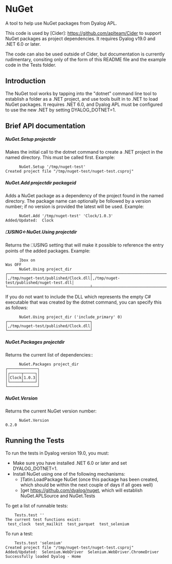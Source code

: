# NuGet

A tool to help use NuGet packages from Dyalog APL.

This code is used by [Cider]: https://github.com/aplteam/Cider to support NuGet packages as project dependencies. It requires Dyalog v19.0 and .NET 6.0 or later.

The code can also be used outside of Cider, but documentation is currently rudimentary, consiting only of the form of this README file and the example code in the Tests folder.

## Introduction
The NuGet tool works by tapping into the "dotnet" command line tool to establish a folder as a .NET project, and use tools built in to .NET to load NuGet packages. It requires .NET 6.0, and Dyalog APL must be configured to use the new .NET by setting DYALOG_DOTNET=1.

## Brief API documentation

##### NuGet.Setup **projectdir**

Makes the initial call to the dotnet command to create a .NET project in the named directory. This must be called first. Example:

```
      NuGet.Setup '/tmp/nuget-test'
Created project file "/tmp/nuget-test/nuget-test.csproj"
```

##### NuGet.Add projectdir packageid

Adds a NuGet package as a dependency of the project found in the named directory. The package name can optionally be followed by a version number; if no version is provided the latest will be used. Example:

```
      NuGet.Add '/tmp/nuget-test' 'Clock/1.0.3'
Added/Updated:  Clock 
```

##### ⎕USING←NuGet.Using projectdir

Returns the ⎕USING setting that will make it possible to reference the entry points of the added packages. Example:

```
      ]box on
Was OFF
      NuGet.Using project_dir
┌────────────────────────────────────┬─────────────────────────────────────────┐
│,/tmp/nuget-test/published/Clock.dll│,/tmp/nuget-test/published/nuget-test.dll│
└────────────────────────────────────┴─────────────────────────────────────────┘
```

If you do not want to include the DLL which represents the empty C# executable that was created by the dotnet command, you can specify this as follows:

          NuGet.Using project_dir ('include_primary' 0)
    ┌────────────────────────────────────┐
    │,/tmp/nuget-test/published/Clock.dll│
    └────────────────────────────────────┘
##### NuGet.Packages projectdir

Returns the current list of dependencies::

```
      NuGet.Packages project_dir
┌─────────────┐
│┌─────┬─────┐│
││Clock│1.0.3││
│└─────┴─────┘│
└─────────────┘
```

##### NuGet.Version

Returns the current NuGet version number:

```
      NuGet.Version
0.2.0
```


## Running the Tests

To run the tests in Dyalog version 19.0, you must:

* Make sure you have installed .NET 6.0 or later and set DYALOG_DOTNET=1.
* Install NuGet using one of the following mechanisms:
  * ]Tatin.LoadPackage NuGet (once this package has been created, which should be within the next couple of days if all goes well)
  * ]get https://github.com/dyalog/nuget, which will establish NuGet.APLSource and NuGet.Tests

To get a list of runnable tests:

```
    Tests.test ''
The current test functions exist:
 test_clock  test_mailkit  test_parquet  test_selenium 
```

To run a test:

```
    Tests.test 'selenium'
Created project file "/tmp/nuget-test/nuget-test.csproj"
Added/Updated:  Selenium.WebDriver  Selenium.WebDriver.ChromeDriver 
Successfully loaded Dyalog - Home
```